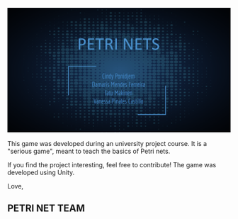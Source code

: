 ![banner image](Banner.png?raw=true "Title")

This game was developed during an university project course. It is a "serious game", meant to teach the basics of Petri nets. 


If you find the project interesting, feel free to contribute! The game was developed using Unity.


Love,
## PETRI NET TEAM
